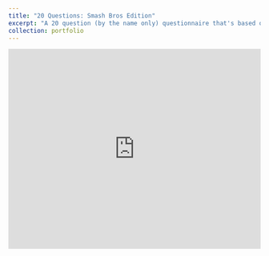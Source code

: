 ```yaml
---
title: "20 Questions: Smash Bros Edition"
excerpt: "A 20 question (by the name only) questionnaire that's based on finding out your main charcter in Super Smash Bros Ultimate!<br/><img src='/images/20Questions.png'>"
collection: portfolio
---
```


<iframe height="400px" width="100%" src="https://repl.it/@OMARIBERNARD/EPIC-20-Questions-Thingy?lite=true" scrolling="no" frameborder="no" allowtransparency="true" allowfullscreen="true" sandbox="allow-forms allow-pointer-lock allow-popups allow-same-origin allow-scripts allow-modals"></iframe>
